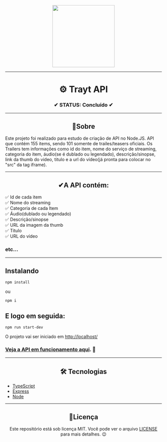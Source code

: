 <div align="center">
  <img width="200" src="https://cdn-icons-png.flaticon.com/512/1493/1493169.png">
</div>

---

<h1 align="center">⚙️ Trayt API</h1>
<h3 align="center">✔ STATUS: Concluído ✔</h3>

---

<h2 align="center">📖Sobre</h2>

<p align="left">Este projeto foi realizado para estudo de criação de API no Node.JS. API que contém 155 items, sendo 101 somente de trailes/teasers oficiais. Os Trailers tem informações como id do item, nome do serviço de streaming, categoria do item, áudio(se é dublado ou legendado), descrição/sinopse, link da thumb do video, titulo e a url do vídeo(já pronta para colocar no "src" da tag iframe).</p>

---

<h2 align="center">✔A API contém:</h2>

✅ Id de cada item<br>
✅ Nome do streaming<br>
✅ Categoria de cada Item<br>
✅ Áudio(dublado ou legendado)<br>
✅ Descrição/sinopse<br>
✅ URL da imagem da thumb<br>
✅ Título<br>
✅ URL do vídeo<br>
### etc...
---

<h2>Instalando</h2>

```
npm install
```
ou
```
npm i
```

<h2>E logo em seguida:</h2>

```
npm run start-dev
```

<p>O projeto vai ser iniciado em <a target="_blank" href='http://localhost/'>http://localhost/</p>

### Veja a API em funcionamento <a target="_blank" href='https://trailersapi.herokuapp.com/'>aqui</a>. 🧐

---

<h2 align="center">🛠 Tecnologias</h2>

- [TypeScript](https://www.typescriptlang.org/)
- [Express](https://expressjs.com/pt-br/)
- [Node](https://nodejs.org/en/)

---

<h2 align="center">📝Licença</h2>

<p align="center">
   Este repositório está sob licença MIT. Você pode ver o arquivo <a href="https://github.com/gabriell-c/trayt-node/blob/main/License"> LICENSE</a>
   para mais detalhes. 😉
</p>
